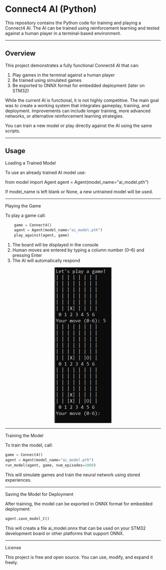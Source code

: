 # Connect4 AI (Python)

This repository contains the Python code for training and playing a Connect4 AI. 
The AI can be trained using reinforcement learning and tested against a human player in a terminal-based environment.

---


## Overview

This project demonstrates a fully functional Connect4 AI that can:

1. Play games in the terminal against a human player
2. Be trained using simulated games
3. Be exported to ONNX format for embedded deployment (later on STM32)

While the current AI is functional, it is not highly competitive. The main goal was to create a working system that integrates gameplay, training, and deployment. Improvements can include longer training, more advanced networks, or alternative reinforcement learning strategies.

You can train a new model or play directly against the AI using the same scripts.

---

## Usage

Loading a Trained Model

To use an already trained AI model use:

from model import Agent
agent = Agent(model_name="ai_model.pth")

If model_name is left blank or None, a new untrained model will be used.

---

Playing the Game

To play a game call:
```python
    game = Connect4()
    agent = Agent(model_name="ai_model.pth")
    play_against(agent, game)
```

1. The board will be displayed in the console
2. Human moves are entered by typing a column number (0–6) and pressing Enter
3. The AI will automatically respond

<p align="center">
  <img src="medias/gameplay_console.png" alt="Gameplay Screenshot">
</p>

---

Training the Model

To train the model, call:

```python
game = Connect4()
agent = Agent(model_name="ai_model.pth")
run_model(agent, game, num_episodes=1000)
```
This will simulate games and train the neural network using stored experiences.

---

Saving the Model for Deployment

After training, the model can be exported in ONNX format for embedded deployment:
```python
agent.save_model_C()
```
This will create a file ai_model.onnx that can be used on your STM32 development board or other platforms that support ONNX.

---


License

This project is free and open source. You can use, modify, and expand it freely.

